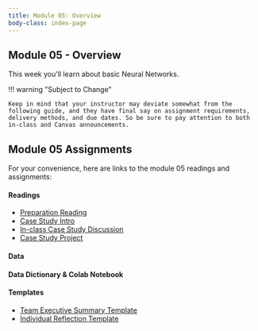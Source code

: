 ```yaml
---
title: Module 05: Overview
body-class: index-page
---
```


## Module 05 - Overview

This week you'll learn about basic Neural Networks.

!!! warning "Subject to Change"
	
	Keep in mind that your instructor may deviate somewhat from the following guide, and they have final say on assignment requirements, delivery methods, and due dates. So be sure to pay attention to both in-class and Canvas announcements.

## Module 05 Assignments

For your convenience, here are links to the module 05 readings and assignments:

#### Readings

* [Preparation Reading](./reading.html)
* [Case Study Intro](./intro.html)
* [In-class Case Study Discussion](./discussion.html)
* [Case Study Project](./project.html)

#### Data


#### Data Dictionary & Colab Notebook


#### Templates

* [Team Executive Summary Template](./summary.docx)
* [Individual Reflection Template]({{URLROOT}}/course/reflection.docx)